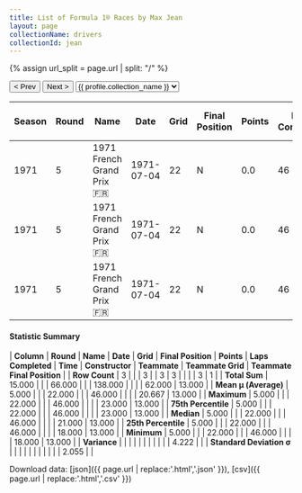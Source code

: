 ```yaml
---
title: List of Formula 1® Races by Max Jean
layout: page
collectionName: drivers
collectionId: jean
---
```


{% assign url_split = page.url | split: "/" %}
<div id="collection-navigation">
<button onclick="selector.options[selector.selectedIndex-1].value && (window.location = selector.options[selector.selectedIndex-1].value);">&lt; Prev</button>
<button onclick="selector.options[selector.selectedIndex+1].value && (window.location = selector.options[selector.selectedIndex+1].value);">Next &gt;</button>
<select id="selector" onchange="this.options[this.selectedIndex].value && (window.location = this.options[this.selectedIndex].value);">
  {% for collectionId in site.data[page.collectionName].refs %}
    {% if collectionId == page.collectionId %}
      {% assign selected = "selected" %}
    {% else %}
      {% assign selected = "" %}
    {% endif %}
    {% assign profile = site.data[page.collectionName][collectionId].profile %}
    <option value="/f1/{{ page.collectionName }}/{{ collectionId }}/{{ url_split[4] }}" {{ selected }}>{{ profile.collection_name }}</option>
  {% endfor %}
</select>
</div>

| Season | Round | Name | Date | Grid | Final Position | Points | Laps Completed | Time | Constructor | Teammate | Teammate Grid | Teammate Final Position |
|--|--|--|--|--|--|--|--|--|--|--|--|--|
| 1971 | 5 | 1971 French Grand Prix 🇫🇷 | 1971-07-04 | 22 | N | 0.0 | 46 |   | March-Ford 🇬🇧 | [François Mazet 🇫🇷](/f1/drivers/mazet) | 23 | 13 |
| 1971 | 5 | 1971 French Grand Prix 🇫🇷 | 1971-07-04 | 22 | N | 0.0 | 46 |   | March-Ford 🇬🇧 | [Henri Pescarolo 🇫🇷](/f1/drivers/pescarolo) | 18 | N |
| 1971 | 5 | 1971 French Grand Prix 🇫🇷 | 1971-07-04 | 22 | N | 0.0 | 46 |   | March-Ford 🇬🇧 | [Alex Soler-Roig 🇪🇸](/f1/drivers/roig) | 21 | R |

#### Statistic Summary

| **Column** | **Round** | **Name** | **Date** | **Grid** | **Final Position** | **Points** | **Laps Completed** | **Time** | **Constructor** | **Teammate** | **Teammate Grid** | **Teammate Final Position** |
| **Row Count** | 3 |  |  | 3 |  | 3 | 3 |  |  |  | 3 | 1 |
| **Total Sum** | 15.000 |  |  | 66.000 |  |  | 138.000 |  |  |  | 62.000 | 13.000 |
| **Mean μ (Average)** | 5.000 |  |  | 22.000 |  |  | 46.000 |  |  |  | 20.667 | 13.000 |
| **Maximum** | 5.000 |  |  | 22.000 |  |  | 46.000 |  |  |  | 23.000 | 13.000 |
| **75th Percentile** | 5.000 |  |  | 22.000 |  |  | 46.000 |  |  |  | 23.000 | 13.000 |
| **Median** | 5.000 |  |  | 22.000 |  |  | 46.000 |  |  |  | 21.000 | 13.000 |
| **25th Percentile** | 5.000 |  |  | 22.000 |  |  | 46.000 |  |  |  | 18.000 | 13.000 |
| **Minimum** | 5.000 |  |  | 22.000 |  |  | 46.000 |  |  |  | 18.000 | 13.000 |
| **Variance** |  |  |  |  |  |  |  |  |  |  | 4.222 |  |
| **Standard Deviation σ** |  |  |  |  |  |  |  |  |  |  | 2.055 |  |

Download data: [json]({{ page.url | replace:'.html','.json' }}), [csv]({{ page.url | replace:'.html','.csv' }})
